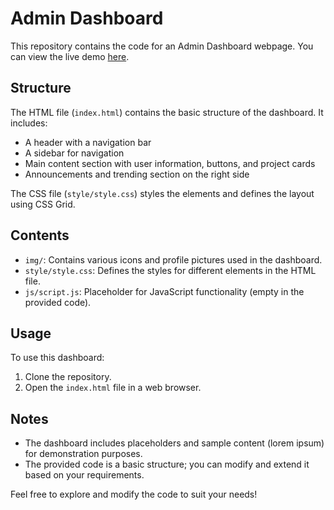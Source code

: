 # Admin Dashboard

This repository contains the code for an Admin Dashboard webpage. You can view the live demo [here](https://migdood.github.io/Admin_Dashboard/).

## Structure

The HTML file (`index.html`) contains the basic structure of the dashboard. It includes:

- A header with a navigation bar
- A sidebar for navigation
- Main content section with user information, buttons, and project cards
- Announcements and trending section on the right side

The CSS file (`style/style.css`) styles the elements and defines the layout using CSS Grid.

## Contents

- `img/`: Contains various icons and profile pictures used in the dashboard.
- `style/style.css`: Defines the styles for different elements in the HTML file.
- `js/script.js`: Placeholder for JavaScript functionality (empty in the provided code).

## Usage

To use this dashboard:
1. Clone the repository.
2. Open the `index.html` file in a web browser.

## Notes

- The dashboard includes placeholders and sample content (lorem ipsum) for demonstration purposes.
- The provided code is a basic structure; you can modify and extend it based on your requirements.

Feel free to explore and modify the code to suit your needs!
